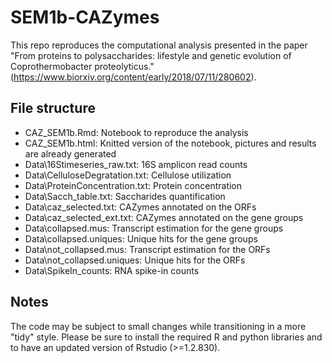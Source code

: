 # SEM1b-CAZymes

This repo reproduces the computational analysis presented in the paper "From proteins to polysaccharides: lifestyle and genetic evolution of Coprothermobacter proteolyticus." (https://www.biorxiv.org/content/early/2018/07/11/280602).

## File structure

- CAZ_SEM1b.Rmd: Notebook to reproduce the analysis
- CAZ_SEM1b.html: Knitted version of the notebook, pictures and results are already generated
- Data\16Stimeseries_raw.txt: 16S amplicon read counts
- Data\CelluloseDegratation.txt: Cellulose utilization
- Data\ProteinConcentration.txt: Protein concentration
- Data\Sacch_table.txt: Saccharides quantification
- Data\caz_selected.txt: CAZymes annotated on the ORFs
- Data\caz_selected_ext.txt: CAZymes annotated on the gene groups
- Data\collapsed.mus: Transcript estimation for the gene groups
- Data\collapsed.uniques: Unique hits for the gene groups
- Data\not_collapsed.mus: Transcript estimation for the ORFs
- Data\not_collapsed.uniques: Unique hits for the ORFs
- Data\SpikeIn_counts\: RNA spike-in counts

## Notes
The code may be subject to small changes while transitioning in a more "tidy" style. Please be sure to install the required R and python libraries and to have an updated version of Rstudio (>=1.2.830).